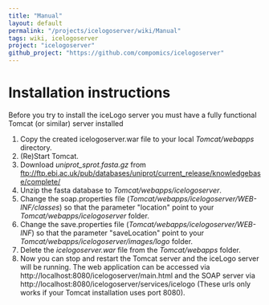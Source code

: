 ```yaml
---
title: "Manual"
layout: default
permalink: "/projects/icelogoserver/wiki/Manual"
tags: wiki, icelogoserver
project: "icelogoserver"
github_project: "https://github.com/compomics/icelogoserver"
---
```


# Installation instructions

Before you try to install the iceLogo server you must have a fully functional Tomcat (or similar) server installed

1. Copy the created icelogoserver.war file to your local *Tomcat/webapps* directory.
2. (Re)Start Tomcat.
3. Download *uniprot_sprot.fasta.gz* from ftp://ftp.ebi.ac.uk/pub/databases/uniprot/current_release/knowledgebase/complete/
4. Unzip the fasta database to *Tomcat/webapps/icelogoserver*.
5. Change the soap.properties file (*Tomcat/webapps/icelogoserver/WEB-INF/classes*) so that the parameter "location" point to your *Tomcat/webapps/icelogoserver* folder.
6. Change the save.properties file (*Tomcat/webapps/icelogoserver/WEB-INF*) so that the parameter "saveLocation" point to your *Tomcat/webapps/icelogoserver/images/logo* folder.
7. Delete the *icelogoserver.war* file from the *Tomcat/webapps* folder.
8. Now you can stop and restart the Tomcat server and the iceLogo server will be running. The web application can be accessed via http://localhost:8080/icelogoserver/main.html and the SOAP server via http://localhost:8080/icelogoserver/services/icelogo (These urls only works if your Tomcat installation uses port 8080).
